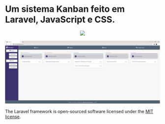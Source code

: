 # Um sistema Kanban feito em Laravel, JavaScript e CSS.

<p align="center"><a href="https://laravel.com" target="_blank"><img src="https://raw.githubusercontent.com/laravel/art/master/logo-lockup/5%20SVG/2%20CMYK/1%20Full%20Color/laravel-logolockup-cmyk-red.svg" width="400"></a></p>

<p align="center">
	<img src="public/images/print-1.png">
</p>

The Laravel framework is open-sourced software licensed under the [MIT license](https://opensource.org/licenses/MIT).
